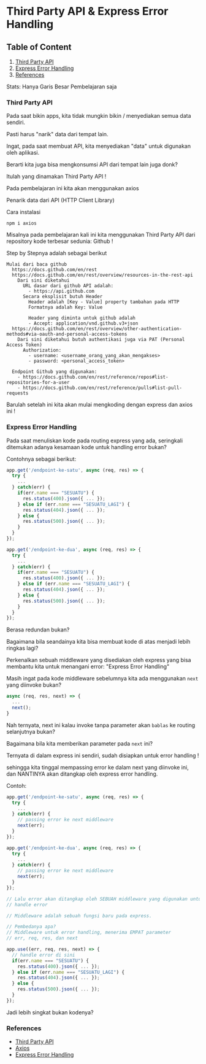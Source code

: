 # Third Party API & Express Error Handling
## Table of Content
1. [Third Party API](#third-party-api)
2. [Express Error Handling](#express-error-handling)
3. [References](#references)

Stats: Hanya Garis Besar Pembelajaran saja

### Third Party API
Pada saat bikin apps, kita tidak mungkin bikin / menyediakan semua data sendiri.

Pasti harus "narik" data dari tempat lain.

Ingat, pada saat membuat API, kita menyediakan "data" untuk digunakan oleh aplikasi.

Berarti kita juga bisa mengkonsumsi API dari tempat lain juga donk?

Itulah yang dinamakan Third Party API !

Pada pembelajaran ini kita akan menggunakan axios

Penarik data dari API (HTTP Client Library)

Cara instalasi
```shell
npm i axios
```

Misalnya pada pembelajaran kali ini kita menggunakan Third Party API dari repository kode terbesar sedunia: Github !

Step by Stepnya adalah sebagai berikut
```
Mulai dari baca github
  https://docs.github.com/en/rest
  https://docs.github.com/en/rest/overview/resources-in-the-rest-api
    Dari sini diketahui
      URL dasar dari github API adalah: 
        - https://api.github.com
      Secara eksplisit butuh Header 
        Header adalah [Key - Value] property tambahan pada HTTP
        Formatnya adalah Key: Value
        
        Header yang diminta untuk github adalah
        - Accept: application/vnd.github.v3+json
  https://docs.github.com/en/rest/overview/other-authentication-methods#via-oauth-and-personal-access-tokens
    Dari sini diketahui butuh authentikasi juga via PAT (Personal Access Token)
      Authorization:
        - username: <username_orang_yang_akan_mengakses>
        - password: <personal_access_token>

  Endpoint Github yang digunakan:
    - https://docs.github.com/en/rest/reference/repos#list-repositories-for-a-user
    - https://docs.github.com/en/rest/reference/pulls#list-pull-requests
```

Barulah setelah ini kita akan mulai mengkoding dengan express dan axios ini !

### Express Error Handling
Pada saat menuliskan kode pada routing express yang ada, seringkali ditemukan adanya kesamaan kode untuk handling error bukan?

Contohnya sebagai berikut:
```javascript
app.get('/endpoint-ke-satu', async (req, res) => {
  try {
    ...
  } catch(err) {
    if(err.name === "SESUATU") {
      res.status(400).json({ ... });
    } else if (err.name === "SESUATU_LAGI") {
      res.status(404).json({ ... });
    } else {
      res.status(500).json({ ... });
    }
  }
});

app.get('/endpoint-ke-dua', async (req, res) => {
  try {
    ...
  } catch(err) {
    if(err.name === "SESUATU") {
      res.status(400).json({ ... });
    } else if (err.name === "SESUATU_LAGI") {
      res.status(404).json({ ... });
    } else {
      res.status(500).json({ ... });
    }
  }
});
```

Berasa redundan bukan?

Bagaimana bila seandainya kita bisa membuat kode di atas menjadi lebih ringkas lagi?

Perkenalkan sebuah middleware yang disediakan oleh express yang bisa membantu kita untuk menangani error: "Express Error Handling"

Masih ingat pada kode middleware sebelumnya kita ada menggunakan `next` yang diinvoke bukan?

```javascript
async (req, res, next) => {
  ...
  next();
}
```

Nah ternyata, next ini kalau invoke tanpa parameter akan `bablas` ke routing selanjutnya bukan?

Bagaimana bila kita memberikan parameter pada `next` ini?

Ternyata di dalam express ini sendiri, sudah disiapkan untuk error handling !

sehingga kita tinggal mempassing error ke dalam next yang diinvoke ini, dan NANTINYA akan ditangkap oleh express error handling.

Contoh:

```javascript
app.get('/endpoint-ke-satu', async (req, res) => {
  try {
    ...
  } catch(err) {
    // passing error ke next middleware
    next(err);
  }
});

app.get('/endpoint-ke-dua', async (req, res) => {
  try {
    ...
  } catch(err) {
    // passing error ke next middleware
    next(err);
  }
});

// Lalu error akan ditangkap oleh SEBUAH middleware yang digunakan untuk 
// handle error

// Middleware adalah sebuah fungsi baru pada express.

// Pembedanya apa?
// Middleware untuk error handling, menerima EMPAT parameter
// err, req, res, dan next

app.use((err, req, res, next) => {
  // handle error di sini
  if(err.name === "SESUATU") {
    res.status(400).json({ ... });
  } else if (err.name === "SESUATU_LAGI") {
    res.status(404).json({ ... });
  } else {
    res.status(500).json({ ... });
  }
});
```

Jadi lebih singkat bukan kodenya?

### References
- [Third Party API](https://developer.mozilla.org/en-US/docs/Learn/JavaScript/Client-side_web_APIs/Third_party_APIs)
- [Axios](https://github.com/axios/axios)
- [Express Error Handling](https://expressjs.com/en/guide/error-handling.html#writing-error-handlers)